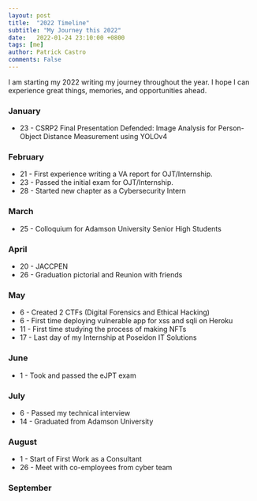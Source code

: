 ```yaml
---
layout: post
title:  "2022 Timeline"
subtitle: "My Journey this 2022"
date:   2022-01-24 23:10:00 +0800
tags: [me]
author: Patrick Castro
comments: False
---
```


I am starting my 2022 writing my journey throughout the year. I hope I can experience great things, memories, and opportunities ahead.

### January
- 23 - CSRP2 Final Presentation Defended: Image Analysis for Person-Object Distance Measurement using YOLOv4

### February
- 21 - First experience writing a VA report for OJT/Internship.
- 23 - Passed the initial exam for OJT/Internship.
- 28 - Started new chapter as a Cybersecurity Intern

### March
- 25 - Colloquium for Adamson University Senior High Students

### April
- 20 - JACCPEN 
- 26 - Graduation pictorial and Reunion with friends

### May
- 6 - Created 2 CTFs (Digital Forensics and Ethical Hacking)
- 6 - First time deploying vulnerable app for xss and sqli on Heroku
- 11 - First time studying the process of making NFTs
- 17 - Last day of my Internship at Poseidon IT Solutions

### June
- 1 - Took and passed the eJPT exam

### July
- 6 - Passed my technical interview
- 14 - Graduated from Adamson University

### August
- 1 - Start of First Work as a Consultant
- 26 - Meet with co-employees from cyber team

### September